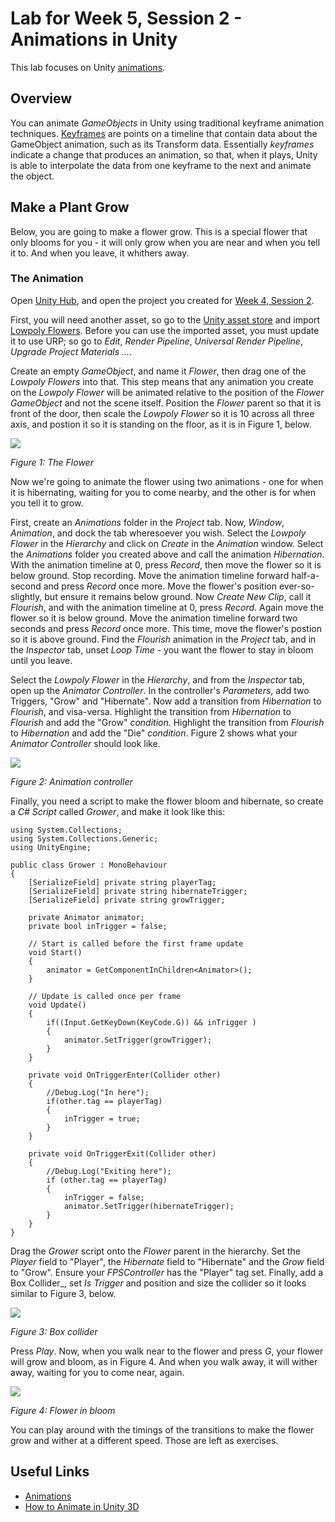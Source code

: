 # Lab for Week 5, Session 2 - Animations in Unity

This lab focuses on Unity [animations](https://docs.unity3d.com/Manual/AnimationSection.html).

## Overview

You can animate _GameObjects_ in Unity using traditional keyframe animation techniques. [Keyframes](https://en.wikipedia.org/wiki/Key_frame) are points on a timeline that contain data about the GameObject animation, such as its Transform data. Essentially _keyframes_ indicate a change that produces an animation, so that, when it plays, Unity is able to interpolate the data from one keyframe to the next and animate the object.

## Make a Plant Grow

Below, you are going to make a flower grow. This is a special flower that only blooms for you - it will only grow when you are near and when you tell it to. And when you leave, it whithers away.

### The Animation

Open [Unity Hub](https://docs.unity3d.com/Manual/GettingStartedUnityHub.html), and open the project you created for [Week 4, Session 2](week4Session2.md).

First, you will need another asset, so go to the [Unity asset store](https://assetstore.unity.com/) and import [Lowpoly Flowers](https://assetstore.unity.com/packages/3d/vegetation/plants/lowpoly-flowers-47083).  Before you can use the imported asset, you must update it to use URP; so go to _Edit_, _Render Pipeline_, _Universal Render Pipeline_, _Upgrade Project Materials ..._.

Create an empty _GameObject_, and name it _Flower_, then drag one of the _Lowpoly Flowers_ into that. This step means that any animation you create on the _Lowpoly Flower_ will be animated relative to the position of the _Flower GameObject_ and not the scene itself. Position the _Flower_ parent so that it is front of the door, then scale the _Lowpoly Flower_ so it is 10 across all three axis, and postion it so it is standing on the floor, as it is in Figure 1, below.

![](./images/flower.png)

_Figure 1: The Flower_

Now we're going to animate the flower using two animations - one for when it is hibernating, waiting for you to come nearby, and the other is for when you tell it to grow.

First, create an _Animations_ folder in the _Project_ tab. Now, _Window_, _Animation_, and dock the tab wheresoever you wish. Select the _Lowpoly Flower_ in the _Hierarchy_ and click on _Create_ in the _Animation_ window. Select the _Animations_ folder you created above and call the animation _Hibernation_. With the animation timeline at 0, press _Record_, then move the flower so it is below ground. Stop recording. Move the animation timeline forward half-a-second and press _Record_ once more. Move the flower's position ever-so-slightly, but ensure it remains below ground. Now _Create New Clip_, call it _Flourish_, and with the animation timeline at 0, press _Record_. Again move the flower so it is below ground. Move the animation timeline forward  two seconds and press _Record_ once more. This time, move the flower's postion so it is above ground. Find the _Flourish_ animation in the _Project_ tab, and in the _Inspector_ tab, unset _Loop Time_ - you want the flower to stay in bloom until you leave.

Select the _Lowpoly Flower_ in the _Hierarchy_, and from the _Inspector_ tab, open up the _Animator Controller_. In the controller's _Parameters_, add two Triggers, "Grow" and "Hibernate". Now add a transition from _Hibernation_ to _Flourish_, and visa-versa. Highlight the transition from _Hibernation_ to _Flourish_ and add the "Grow" _condition_. Highlight the transition from _Flourish_ to _Hibernation_ and add the "Die" _condition_. Figure 2 shows what your _Animator Controller_ should look like.

![](./images/animationController.png)

_Figure 2: Animation controller_

Finally, you need a script to make the flower bloom and hibernate, so create a _C# Script_ called _Grower_, and make it look like this:

```
using System.Collections;
using System.Collections.Generic;
using UnityEngine;

public class Grower : MonoBehaviour
{
    [SerializeField] private string playerTag;
    [SerializeField] private string hibernateTrigger;
    [SerializeField] private string growTrigger;

    private Animator animator;
    private bool inTrigger = false;

    // Start is called before the first frame update
    void Start()
    {
        animator = GetComponentInChildren<Animator>();
    }

    // Update is called once per frame
    void Update()
    {
        if((Input.GetKeyDown(KeyCode.G)) && inTrigger )
        {
            animator.SetTrigger(growTrigger);
        }
    }

    private void OnTriggerEnter(Collider other)
    {
        //Debug.Log("In here");
        if(other.tag == playerTag)
        {
            inTrigger = true;
        }
    }

    private void OnTriggerExit(Collider other)
    {
        //Debug.Log("Exiting here");
        if (other.tag == playerTag)
        {
            inTrigger = false;
            animator.SetTrigger(hibernateTrigger);
        }
    }
}
```

Drag the _Grower_ script onto the _Flower_ parent in the hierarchy. Set the _Player_ field to "Player", the _Hibernate_ field to "Hibernate" and the _Grow_ field to "Grow". Ensure your _FPSController_ has the "Player" tag set. Finally, add a Box Collider_, set _Is Trigger_ and position and size the collider so it looks similar to Figure 3, below.

![](./images/boxCollider.png)

_Figure 3: Box collider_

Press _Play_. Now, when you walk near to the flower and press _G_, your flower will grow and bloom, as in Figure 4. And when you walk away, it will wither away, waiting for you to come near, again.

![](./images/flowerInBloom.png)

_Figure 4: Flower in bloom_

You can play around with the timings of the transitions to make the flower grow and wither at a different speed. Those are left as exercises.

## Useful Links

+ [Animations](https://docs.unity3d.com/Manual/AnimationSection.html)
+ [How to Animate in Unity 3D](https://www.youtube.com/watch?v=sgHicuJAu3g)
